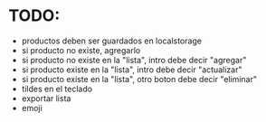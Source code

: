 # TODO:
- productos deben ser guardados en localstorage
- si producto no existe, agregarlo
- si producto no existe en la "lista", intro debe decir "agregar"
- si producto existe en la "lista", intro debe decir "actualizar"
- si producto existe en la "lista", otro boton debe decir "eliminar"
- tildes en el teclado
- exportar lista
- emoji
